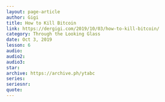 ```yaml
---
layout: page-article
author: Gigi
title: How to Kill Bitcoin
link: https://dergigi.com/2019/10/03/how-to-kill-bitcoin/
category: Through the Looking Glass
date: Oct 3, 2019
lesson: 6
audio: 
audio2: 
audio3: 
star: 
archive: https://archive.ph/ytabc
series: 
seriesnr: 
quote: 
---
```

